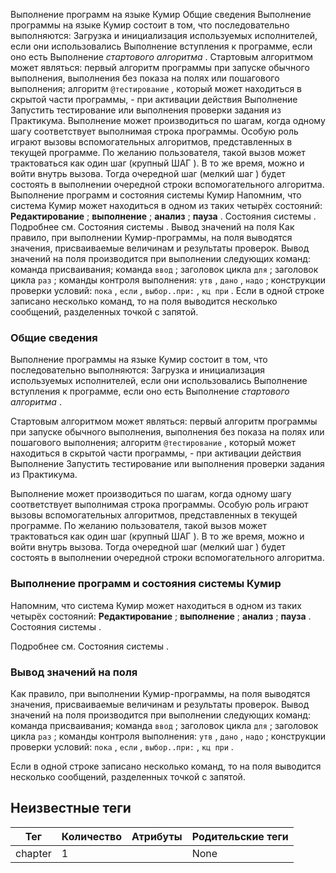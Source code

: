 Выполнение программ на языке Кумир Общие сведения Выполнение программы на языке Кумир состоит в том, что последовательно выполняются: Загрузка и инициализация используемых исполнителей, если они использовались Выполнение вступления к программе, если оно есть Выполнение *стартового алгоритма* . Стартовым алгоритмом может являться: первый алгоритм программы при запуске обычного выполнения, выполнения без
                        показа на полях или пошагового выполнения; алгоритм `@тестирование` ,
                        который может находиться в скрытой части программы, - при активации действия Выполнение  Запустить тестирование или выполнения
                        проверки задания из Практикума. Выполнение может производиться по шагам, когда одному шагу соответствует выполнимая строка программы.
            Особую роль играют вызовы вспомогательных алгоритмов, представленных в текущей программе. По желанию
            пользователя, такой вызов может трактоваться как один шаг (крупный ШАГ ).
            В то же время, можно и войти внутрь вызова. Тогда очередной
            шаг (мелкий шаг ) будет состоять в выполнении очередной строки вспомогательного
            алгоритма. Выполнение программ и состояния системы Кумир Напомним, что система Кумир может находиться в одном из таких четырёх 
состояний: **Редактирование** ; **выполнение** ; **анализ** ; **пауза** . Состояния системы . Подробнее см. Состояния системы . Вывод значений на поля Как правило, при выполнении Кумир-программы, на поля выводятся значения, присваиваемые величинам и
            результаты проверок. Вывод значений на поля производится при выполнении следующих команд: команда присваивания; команда `ввод` ; заголовок цикла `для` ; заголовок цикла `раз` ; команды контроля выполнения: `утв` , `дано` , `надо` ; конструкции проверки условий: `пока` , `если` , `выбор..при:` , `кц при` . Если в одной строке записано несколько команд, то на поля выводится несколько сообщений, разделенных точкой
            с запятой.

### Общие сведения

Выполнение программы на языке Кумир состоит в том, что последовательно выполняются: Загрузка и инициализация используемых исполнителей, если они использовались Выполнение вступления к программе, если оно есть Выполнение *стартового алгоритма* .

Стартовым алгоритмом может являться: первый алгоритм программы при запуске обычного выполнения, выполнения без
                        показа на полях или пошагового выполнения; алгоритм `@тестирование` ,
                        который может находиться в скрытой части программы, - при активации действия Выполнение  Запустить тестирование или выполнения
                        проверки задания из Практикума.

Выполнение может производиться по шагам, когда одному шагу соответствует выполнимая строка программы.
            Особую роль играют вызовы вспомогательных алгоритмов, представленных в текущей программе. По желанию
            пользователя, такой вызов может трактоваться как один шаг (крупный ШАГ ).
            В то же время, можно и войти внутрь вызова. Тогда очередной
            шаг (мелкий шаг ) будет состоять в выполнении очередной строки вспомогательного
            алгоритма.

### Выполнение программ и состояния системы Кумир

Напомним, что система Кумир может находиться в одном из таких четырёх 
состояний: **Редактирование** ; **выполнение** ; **анализ** ; **пауза** . Состояния системы .

Подробнее см. Состояния системы .

### Вывод значений на поля

Как правило, при выполнении Кумир-программы, на поля выводятся значения, присваиваемые величинам и
            результаты проверок. Вывод значений на поля производится при выполнении следующих команд: команда присваивания; команда `ввод` ; заголовок цикла `для` ; заголовок цикла `раз` ; команды контроля выполнения: `утв` , `дано` , `надо` ; конструкции проверки условий: `пока` , `если` , `выбор..при:` , `кц при` .

Если в одной строке записано несколько команд, то на поля выводится несколько сообщений, разделенных точкой
            с запятой.


## Неизвестные теги

| Тег | Количество | Атрибуты | Родительские теги |
|-----|------------|----------|-------------------|
| chapter | 1 |  | None |